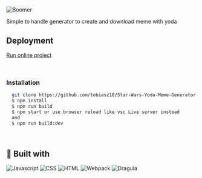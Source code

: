 <!-- ABOUT THE PROJECT -->
#
![Boomer](https://i.imgur.com/f5b5sVz.jpg)

  Simple to handle generator to create and download meme with yoda 
  
## Deployment
[Run online project](https://tobiasz18.github.io/Star-Wars-Yoda-Meme-Generator/)

<br> 

### Installation
```sh
  git clone https://github.com/tobiasz18/Star-Wars-Yoda-Meme-Generator.git
  $ npm install
  $ npm run build
  $ npm start or use browser reload like vsc Live server instead
  and 
  $ npm run build:dev 
```

<br> 

## 🚀 Built with
![Javascript](https://i.imgur.com/ZDOc9hi.png)
![CSS](https://i.imgur.com/NZgA6xw.png)
![HTML](https://i.imgur.com/g00N9Zm.png)
![Webpack](https://i.imgur.com/fbFcLRP.png)
![Dragula](https://i.imgur.com/KTXYpJ0.png)


